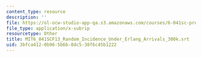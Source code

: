 ```yaml
---
content_type: resource
description: ''
file: https://ol-ocw-studio-app-qa.s3.amazonaws.com/courses/6-041sc-probabilistic-systems-analysis-and-applied-probability-fall-2013/3bfca4120b965b6b8dc538f6c45b1222_MIT6_041SCF13_Random_Incidence_Under_Erlang_Arrivals_300k.vtt
file_type: application/x-subrip
resourcetype: Other
title: MIT6_041SCF13_Random_Incidence_Under_Erlang_Arrivals_300k.srt
uid: 3bfca412-0b96-5b6b-8dc5-38f6c45b1222
---
```

